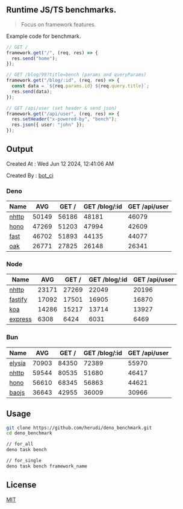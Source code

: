 ## Runtime JS/TS benchmarks.

> Focus on framework features.

Example code for benchmark.
```ts
// GET /
framework.get("/", (req, res) => {
  res.send("home");
});

// GET /blog/99?title=bench (params and queryParams)
framework.get("/blog/:id", (req, res) => {
  const data = `${req.params.id} ${req.query.title}`;
  res.send(data);
});

// GET /api/user (set header & send json)
framework.get("/api/user", (req, res) => {
  res.setHeader("x-powered-by", "bench");
  res.json({ user: "john" });
});
```

## Output
Created At : Wed Jun 12 2024, 12:41:06 AM

Created By : [bot_ci](https://github.com/herudi/deno_benchmarks/commits?author=github-actions%5Bbot%5D)


### Deno
|Name|AVG|GET /|GET /blog/:id|GET /api/user|
|----|----|----|----|----|
|[nhttp](https://github.com/nhttp/nhttp)|50149|56186|48181|46079|
|[hono](https://github.com/honojs/hono)|47269|51203|47994|42609|
|[fast](https://github.com/danteissaias/fast)|46702|51893|44135|44077|
|[oak](https://github.com/oakserver/oak)|26771|27825|26148|26341|
  


### Node
|Name|AVG|GET /|GET /blog/:id|GET /api/user|
|----|----|----|----|----|
|[nhttp](https://github.com/nhttp/nhttp)|23171|27269|22049|20196|
|[fastify](https://github.com/fastify/fastify)|17092|17501|16905|16870|
|[koa](https://github.com/koajs/koa)|14286|15217|13714|13927|
|[express](https://github.com/expressjs/express)|6308|6424|6031|6469|
  


### Bun
|Name|AVG|GET /|GET /blog/:id|GET /api/user|
|----|----|----|----|----|
|[elysia](https://github.com/elysiajs/elysia)|70903|84350|72389|55970|
|[nhttp](https://github.com/nhttp/nhttp)|59544|80535|51680|46417|
|[hono](https://github.com/honojs/hono)|56610|68345|56863|44621|
|[baojs](https://github.com/mattreid1/baojs)|36643|42955|36009|30966|
  



## Usage

```bash
git clone https://github.com/herudi/deno_benchmark.git
cd deno_benchmark

// for_all
deno task bench

// for_single
deno task bench framework_name
```

## License

[MIT](LICENSE)

